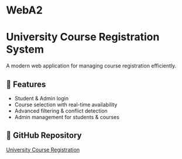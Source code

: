 # WebA2
# University Course Registration System  
A modern web application for managing course registration efficiently.  

## 📌 Features  
- Student & Admin login  
- Course selection with real-time availability  
- Advanced filtering & conflict detection  
- Admin management for students & courses  

## 🔗 GitHub Repository  
[University Course Registration]((https://github.com/F223646Ayesha/WebA2.git))
